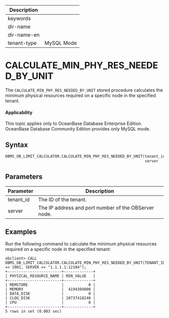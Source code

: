| Description   |                 |
|---------------|-----------------|
| keywords      |                 |
| dir-name      |                 |
| dir-name-en   |                 |
| tenant-type   | MySQL Mode      |

# CALCULATE_MIN_PHY_RES_NEEDED_BY_UNIT

The `CALCULATE_MIN_PHY_RES_NEEDED_BY_UNIT` stored procedure calculates the minimum physical resources required on a specific node in the specified tenant. 

<main id="notice" >
  <h4>Applicability</h4>
  <p>This topic applies only to OceanBase Database Enterprise Edition. OceanBase Database Community Edition provides only MySQL mode. </p>
</main>

## Syntax

```sql
DBMS_OB_LIMIT_CALCULATOR.CALCULATE_MIN_PHY_RES_NEEDED_BY_UNIT(tenant_id     IN INTEGER,
                                                              server        IN VARCHAR);
```

## Parameters

| **Parameter** | **Description** |
|------------------|-----------------------------------------------------|
| tenant_id | The ID of the tenant.  |
| server | The IP address and port number of the OBServer node.  |

## Examples

Run the following command to calculate the minimum physical resources required on a specific node in the specified tenant: 

```shell
obclient> CALL DBMS_OB_LIMIT_CALCULATOR.CALCULATE_MIN_PHY_RES_NEEDED_BY_UNIT(TENANT_ID => 1001, SERVER => "1.1.1.1:12104");
+------------------------+-------------+
| PHYSICAL_RESOURCE_NAME | MIN_VALUE   |
+------------------------+-------------+
| MEMSTORE               |           0 |
| MEMORY                 |  4194304000 |
| DATA_DISK              |           0 |
| CLOG_DISK              | 10737418240 |
| CPU                    |           0 |
+------------------------+-------------+
5 rows in set (0.003 sec)                                            
```
